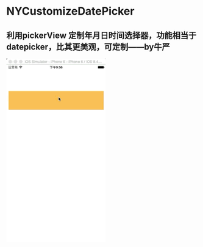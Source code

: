 # NYCustomizeDatePicker
## 利用pickerView 定制年月日时间选择器，功能相当于datepicker，比其更美观，可定制——by牛严
![gif](https://raw.githubusercontent.com/lfny2580832/NYCustomizeDatePicker/master/screenshots/gif.gif)
